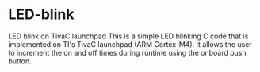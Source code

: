 # LED-blink
  LED blink on TivaC launchpad
  This is a simple LED blinking C code that is implemented on TI's TivaC launchpad (ARM Cortex-M4).
  It allows the user to increment the on and off times during runtime using the onboard push button.
